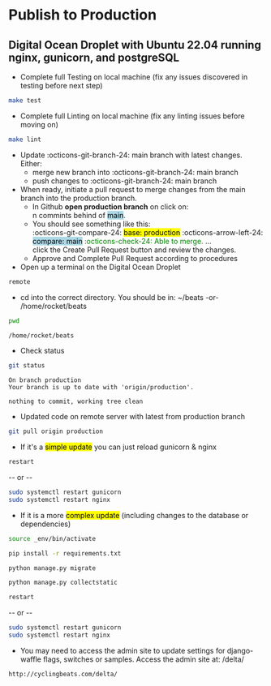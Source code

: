 # Publish to Production 
## Digital Ocean Droplet with Ubuntu 22.04 running nginx, gunicorn, and postgreSQL  

- Complete full Testing on local machine (fix any issues discovered in testing before next step)
```bash
make test
```
- Complete full Linting on local machine (fix any linting issues before moving on)
```bash
make lint
```
- Update :octicons-git-branch-24: main branch with latest changes.
    Either:
    - merge new branch into :octicons-git-branch-24: main branch
    - push changes to :octicons-git-branch-24: main branch
- When ready, initiate a pull request to merge changes from the main branch into the production branch.  
    - In Github **open production branch** on click on:   
    n commints behind of <mark style="background-color: lightblue">main</mark>.  
    - You should see something like this:  
    :octicons-git-compare-24: <mark>base: production</mark> :octicons-arrow-left-24: <mark style="background-color: lightblue">compare: main</mark> <span style="color:green"> :octicons-check-24: Able to merge.</span>  ...  
    click the Create Pull Request button and review the changes.
    - Approve and Complete Pull Request according to procedures
- Open up a terminal on the Digital Ocean Droplet
```bash title="alias"
remote
```
- cd into the correct directory.  You should be in: 
~/beats -or- /home/rocket/beats
```bash
pwd
```
```bash title="output"
/home/rocket/beats
```
- Check status
```bash
git status
```
```bast title="output"
On branch production
Your branch is up to date with 'origin/production'.

nothing to commit, working tree clean
```
- Updated code on remote server with latest from production branch
```bash
git pull origin production
```
- If it's a <mark>simple update</mark> you can just reload gunicorn & nginx
```bash title="alias"
restart
```
  -- or --
```bash title="full commands"
sudo systemctl restart gunicorn
sudo systemctl restart nginx
```
- If it is a more <mark>complex update</mark> (including changes to the database or dependencies)
```bash title="activate virtual environment"
source _env/bin/activate
```   
```bash title="install dependencies"
pip install -r requirements.txt
```
```bash title="apply django migrations"
python manage.py migrate
```
```bash title="collect static files"
python manage.py collectstatic
```
```bash title="restart gunicorn & nginx using alias"
restart
```
-- or --
```bash title="restart gunicorn & nginx full commands"
sudo systemctl restart gunicorn
sudo systemctl restart nginx
```

- You may need to access the admin site to update settings for django-waffle flags, switches or samples.  Access the admin site at:  /delta/
```url
http://cyclingbeats.com/delta/
```